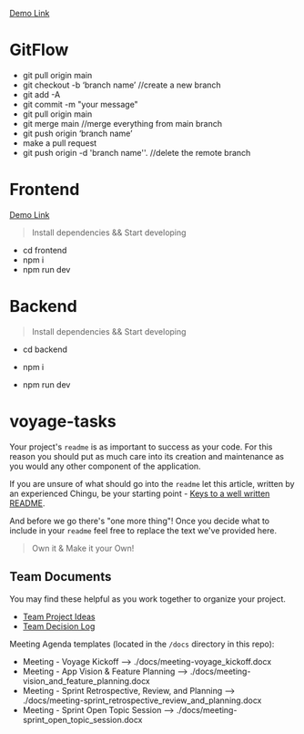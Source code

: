 [Demo Link](https://main--secreterecipes.netlify.app/)
# GitFlow
- git pull origin main
- git checkout -b ‘branch name’ //create a new branch 
- git add -A
- git commit -m "your message"
- git pull origin main
- git merge main //merge everything from main branch 
- git push origin ‘branch name’
- make a pull request
- git push origin -d 'branch name''. //delete the remote branch 

# Frontend

[Demo Link](https://main--secreterecipes.netlify.app/)

> Install dependencies && Start developing
- cd frontend
- npm i
- npm run dev

# Backend

> Install dependencies && Start developing
- cd backend

- npm i

- npm run dev

# voyage-tasks

Your project's `readme` is as important to success as your code. For
this reason you should put as much care into its creation and maintenance
as you would any other component of the application.

If you are unsure of what should go into the `readme` let this article,
written by an experienced Chingu, be your starting point -
[Keys to a well written README](https://tinyurl.com/yk3wubft).

And before we go there's "one more thing"! Once you decide what to include
in your `readme` feel free to replace the text we've provided here.

> Own it & Make it your Own!

## Team Documents

You may find these helpful as you work together to organize your project.

- [Team Project Ideas](./docs/team_project_ideas.md)
- [Team Decision Log](./docs/team_decision_log.md)

Meeting Agenda templates (located in the `/docs` directory in this repo):

- Meeting - Voyage Kickoff --> ./docs/meeting-voyage_kickoff.docx
- Meeting - App Vision & Feature Planning --> ./docs/meeting-vision_and_feature_planning.docx
- Meeting - Sprint Retrospective, Review, and Planning --> ./docs/meeting-sprint_retrospective_review_and_planning.docx
- Meeting - Sprint Open Topic Session --> ./docs/meeting-sprint_open_topic_session.docx

